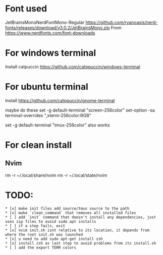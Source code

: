 # Font used
JetBrainsMonoNerdFontMono-Regular 
https://github.com/ryanoasis/nerd-fonts/releases/download/v3.0.2/JetBrainsMono.zip
From https://www.nerdfonts.com/font-downloads

# For windows terminal
Install catpuccin https://github.com/catppuccin/windows-terminal

# For ubuntu terminal
Install https://github.com/catppuccin/gnome-terminal

maybe do these
set -g default-terminal "screen-256color" set-option -sa terminal-overrides ",xterm-256color:RGB"

set -g default-terminal "tmux-256color" also works


# For clean install
## Nvim
rm -r ~/.local/share/nvim
rm -r ~/.local/state/nvim


# TODO:
    * [x] make init files add source/tmux source to the path
    * [x] make `clean_command` that removes all installed files
    * [ ] add `init` command that doesn't install any dependencies, just uses zip files to avoid sudo apt installs
    * [ ] if a step fails, exit
    * [x] nvim init.sh isnt relative to its location, it depends from where the root init.sh was launched
    * [x] u need to add sudo apt-get install zsh
    * [x] install zsh as last step to avoid problems from its install.sh
    * [ ] add the export TERM colors
